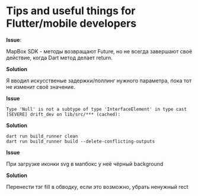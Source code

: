 # Tips and useful things for Flutter/mobile developers

**Issue**:

MapBox SDK - методы возвращают Future, но не всегда завершают своё действие, когда Dart метод делает return.

**Solution**

Я вводил искусственые задержки/поллинг нужного параметра, пока тот не изменит своё значение.

**Issue**

`Type 'Null' is not a subtype of type 'InterfaceElement' in type cast [SEVERE] drift_dev on lib/src/*** (cached):`

**Solution**

```
dart run build_runner clean
dart run build_runner build --delete-conflicting-outputs
```

**Issue**

При загрузке иконки svg в мапбокс у неё чёрный background

**Solution**

Перенести тэг fill в обводку, если это возможно, убрать ненужный rect
